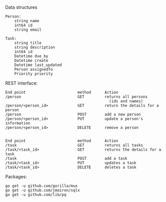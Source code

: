 

Data structures

    Person:
        string name
        int64 id
        string email

    Task:
        string title
        string description
        int64 id
        Datetime due_by
        Datetime create
        Datetime last_updated
        Person assignedTo
        Priority priority


REST interface:

    End point                       method      Action
    /person                         GET         returns all persons
                                                  (ids and names)
    /person/<person_id>             GET         return the details for a person
    /person                         POST        add a new person
    /person/<person_id>             PUT         update a person's information
    /person/<person_id>             DELETE      remove a person
    
    
    End point                       method      Action
    /task                           GET         returns all tasks
    /task/<task_id>                 GET         returns the details for a task
    /task                           POST        add a task
    /task/<task_id>                 PUT         updates a task
    /task/<task_id>                 DELETE      deletes a task                                              


Packages:

    go get -u github.com/gorilla/mux
    go get -u github.com/jmoiron/sqlx
    go get -u github.com/lib/pq